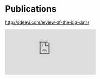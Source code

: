 # Publications

http://sdeevi.com/review-of-the-big-data/

![alt text](http://sdeevi.com/wp-content/uploads/2016/02/RTM-Review.pdf "Original Article")
